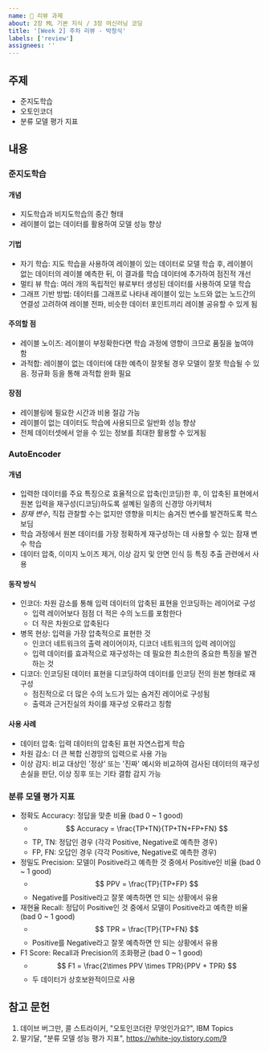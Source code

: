 ```yaml
---
name: 📝 리뷰 과제
about: 2장 ML 기본 지식 / 3장 머신러닝 코딩
title: '[Week 2] 주차 리뷰 - 박정식'
labels: ['review']
assignees: ''
---
```


## 주제
- 준지도학습
- 오토인코더
- 분류 모델 평가 지표

## 내용

### 준지도학습
#### 개념
- 지도학습과 비지도학습의 중간 형태
- 레이블이 없는 데이터를 활용하여 모델 성능 향상

#### 기법
- 자기 학습: 지도 학습을 사용하여 레이블이 있는 데이터로 모델 학습 후, 레이블이 없는 데이터의 레이블 예측한 뒤, 이 결과를 학습 데이터에 추가하여 점진적 개선
- 멀티 뷰 학습: 여러 개의 독립적인 뷰로부터 생성된 데이터를 사용하여 모델 학습
- 그래프 기반 방법: 데이터를 그래프로 나타내 레이블이 있는 노드와 없는 노드간의 연결성 고려하여 레이블 전파, 비슷한 데이터 포인트끼리 레이블 공유할 수 있게 됨

#### 주의할 점
- 레이블 노이즈: 레이블이 부정확한다면 학습 과정에 영향이 크므로 품질을 높여야 함
- 과적합: 레이블이 없는 데이터에 대한 예측이 잘못될 경우 모델이 잘못 학습될 수 있음. 정규화 등을 통해 과적합 완화 필요

#### 장점
- 레이블링에 필요한 시간과 비용 절감 가능
- 레이블이 없는 데이터도 학습에 사용되므로 일반화 성능 향상
- 전체 데이터셋에서 얻을 수 있는 정보를 최대한 활용할 수 있게됨

### AutoEncoder
#### 개념
- 입력한 데이터를 주요 특징으로 효율적으로 압축(인코딩)한 후, 이 압축된 표현에서 원본 입력을 재구성(디코딩)하도록 설꼐된 일종의 신경망 아키텍처
- *잠재 변수*, 직접 관찰할 수는 없지만 영향을 미치는 숨겨진 변수를 발견하도록 학스보딤
- 학습 과정에서 원본 데이터를 가장 정확하게 재구성하는 데 사용할 수 있는 잠재 변수 학습
- 데이터 압축, 이미지 노이즈 제거, 이상 감지 및 안면 인식 등 특징 추출 관련에서 사용

#### 동작 방식
- 인코더: 차원 감소를 통해 입력 데이터의 압축된 표현을 인코딩하는 레이어로 구성
    - 입력 레이어보다 점점 더 적은 수의 노드를 포함한다
    - 더 작은 차원으로 압축된다
- 병목 현상: 입력을 가장 압축적으로 표현한 것
    - 인코더 네트워크의 출력 레이어이자, 디코더 네트워크의 입력 레이어임
    - 입력 데이터를 효과적으로 재구성하는 데 필요한 최소한의 중요한 특징을 발견하는 것
- 디코더: 인코딩된 데이터 표현을 디코딩하여 데이터를 인코딩 전의 원본 형태로 재구성
    - 점진적으로 더 많은 수의 노드가 있는 숨겨진 레이어로 구성됨
    - 출력과 근거진실의 차이를 재구성 오류라고 칭함

#### 사용 사례
- 데이터 압축: 입력 데이터의 압축된 표현 자연스럽게 학습
- 차원 감소: 더 큰 복합 신경망의 입력으로 사용 가능
- 이상 감지: 비교 대상인 '정상' 또는 '진짜' 예시와 비교하여 검사된 데이터의 재구성 손실을 판단, 이상 징후 또는 기타 결함 감지 가능

### 분류 모델 평가 지표
- 정확도 Accuracy: 정답을 맞춘 비율 (bad 0 ~ 1 good)
    - $$ Accuracy = \frac{TP+TN}{TP+TN+FP+FN} $$
    - TP, TN: 정답인 경우 (각각 Positive, Negative로 예측한 경우)
    - FP, FN: 오답인 경우 (각각 Positive, Negative로 예측한 경우)
- 정밀도 Precision: 모델이 Positive라고 예측한 것 중에서 Positive인 비율 (bad 0 ~ 1 good)
    - $$ PPV = \frac{TP}{TP+FP} $$
    - Negative를 Positive라고 잘못 예측하면 안 되는 상황에서 유용
- 재현율 Recall: 정답이 Positive인 것 중에서 모델이 Positive라고 예측한 비율 (bad 0 ~ 1 good)
    - $$ TPR = \frac{TP}{TP+FN} $$
    - Positive를 Negative라고 잘못 예측하면 안 되는 상황에서 유용
- F1 Score: Recall과 Precision의 조화평균 (bad 0 ~ 1 good)
    - $$ F1 = \frac{2\times PPV \times TPR}{PPV + TPR} $$
    - 두 데이터가 상호보완적이므로 사용

## 참고 문헌
<!-- 참고한 자료의 제목과 링크를 작성해주세요 -->
1. 데이브 버그만, 콜 스트라이커, "오토인코더란 무엇인가요?", IBM Topics
2. 딸기달, "분류 모델 성능 평가 지표", https://white-joy.tistory.com/9